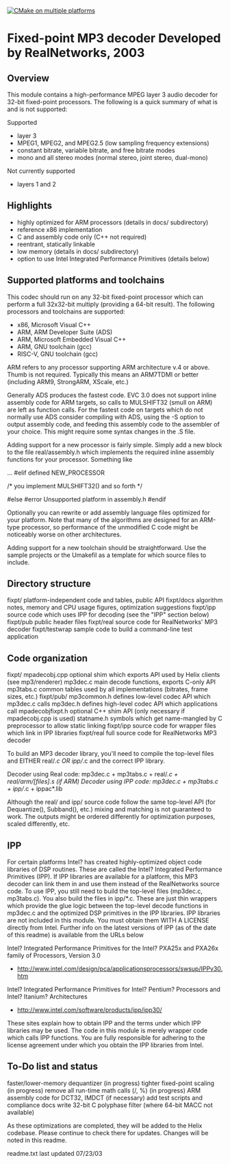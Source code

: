 
[![CMake on multiple platforms](https://github.com/chmorgan/libhelix-mp3/actions/workflows/cmake-multi-platform.yml/badge.svg)](https://github.com/chmorgan/libhelix-mp3/actions/workflows/cmake-multi-platform.yml)

Fixed-point MP3 decoder
Developed by RealNetworks, 2003
===============================

Overview
--------
This module contains a high-performance MPEG layer 3 audio decoder for 32-bit fixed-point 
processors. The following is a quick summary of what is and is not supported:

Supported
 - layer 3
 - MPEG1, MPEG2, and MPEG2.5 (low sampling frequency extensions)
 - constant bitrate, variable bitrate, and free bitrate modes
 - mono and all stereo modes (normal stereo, joint stereo, dual-mono)

Not currently supported
 - layers 1 and 2

Highlights
----------
 - highly optimized for ARM processors (details in docs/ subdirectory)
 - reference x86 implementation
 - C and assembly code only (C++ not required)
 - reentrant, statically linkable
 - low memory (details in docs/ subdirectory)
 - option to use Intel Integrated Performance Primitives (details below)

Supported platforms and toolchains
----------------------------------
This codec should run on any 32-bit fixed-point processor which can perform a full 32x32-bit 
multiply (providing a 64-bit result). The following processors and toolchains are supported:
 - x86, Microsoft Visual C++
 - ARM, ARM Developer Suite (ADS)
 - ARM, Microsoft Embedded Visual C++
 - ARM, GNU toolchain (gcc)
 - RISC-V, GNU toolchain (gcc)

ARM refers to any processor supporting ARM architecture v.4 or above. Thumb is not required.
Typically this means an ARM7TDMI or better (including ARM9, StrongARM, XScale, etc.)

Generally ADS produces the fastest code. EVC 3.0 does not support inline assembly code for
ARM targets, so calls to MULSHIFT32 (smull on ARM) are left as function calls. For the
fastest code on targets which do not normally use ADS consider compiling with ADS, 
using the -S option to output assembly code, and feeding this assembly code to the assembler 
of your choice. This might require some syntax changes in the .S file.

Adding support for a new processor is fairly simple. Simply add a new block to the file 
real/assembly.h which implements the required inline assembly functions for your processor. 
Something like

...
#elif defined NEW_PROCESSOR

/* you implement MULSHIFT32() and so forth */

#else
#error Unsupported platform in assembly.h
#endif

Optionally you can rewrite or add assembly language files optimized for your platform. Note 
that many of the algorithms are designed for an ARM-type processor, so performance of the
unmodified C code might be noticeably worse on other architectures. 

Adding support for a new toolchain should be straightforward. Use the sample projects or the
Umakefil as a template for which source files to include.

Directory structure
-------------------
fixpt/           platform-independent code and tables, public API
fixpt/docs       algorithm notes, memory and CPU usage figures, optimization suggestions
fixpt/ipp        source code which uses IPP for decoding (see the "IPP" section below)
fixpt/pub        public header files
fixpt/real       source code for RealNetworks' MP3 decoder
fixpt/testwrap   sample code to build a command-line test application

Code organization
-----------------
fixpt/
  mpadecobj.cpp     optional shim which exports API used by Helix clients (see mp3/renderer)
  mp3dec.c          main decode functions, exports C-only API
  mp3tabs.c         common tables used by all implementations (bitrates, frame sizes, etc.)
fixpt/pub/
  mp3common.h       defines low-level codec API which mp3dec.c calls
  mp3dec.h          defines high-level codec API which applications call
  mpadecobjfixpt.h  optional C++ shim API (only necessary if mpadecobj.cpp is used)
  statname.h        symbols which get name-mangled by C preprocessor to allow static linking
fixpt/ipp           source code for wrapper files which link in IPP libraries
fixpt/real          full source code for RealNetworks MP3 decoder

To build an MP3 decoder library, you'll need to compile the top-level files and EITHER 
real/*.c OR ipp/*.c and the correct IPP library. 

Decoder using Real code: mp3dec.c + mp3tabs.c + real/*.c + real/arm/[files].s (if ARM)
Decoder using IPP code:  mp3dec.c + mp3tabs.c + ipp/*.c + ippac*.lib

Although the real/ and ipp/ source code follow the same top-level API (for Dequantize(),
Subband(), etc.) mixing and matching is not guaranteed to work. The outputs might 
be ordered differently for optimization purposes, scaled differently, etc. 

IPP 
--- 
For certain platforms Intel? has created highly-optimized object code libraries of DSP 
routines. These are called the Intel? Integrated Performance Primitives (IPP). If IPP 
libraries are available for a platform, this MP3 decoder can link them in and use them 
instead of the RealNetworks source code. To use IPP, you still need to build the top-level 
files (mp3dec.c, mp3tabs.c). You also build the files in ipp/*.c. These are just thin 
wrappers which provide the glue logic between the top-level decode functions in 
mp3dec.c and the optimized DSP primitives in the IPP libraries. IPP libraries are not 
included in this module. You must obtain them WITH A LICENSE directly from Intel. 
Further info on the latest versions of IPP (as of the date of this readme) is available 
from the URLs below

Intel? Integrated Performance Primitives for the 
Intel? PXA25x and PXA26x family of Processors, Version 3.0 
* http://www.intel.com/design/pca/applicationsprocessors/swsup/IPPv30.htm

Intel? Integrated Performance Primitives for 
Intel? Pentium? Processors and Intel? Itanium? Architectures 
* http://www.intel.com/software/products/ipp/ipp30/

These sites explain how to obtain IPP and the terms under which IPP libraries may be used.
The code in this module is merely wrapper code which calls IPP functions. You are fully 
responsible for adhering to the license agreement under which you obtain the IPP 
libraries from Intel.

To-Do list and status
---------------------
faster/lower-memory dequantizer        (in progress)
tighter fixed-point scaling            (in progress)
remove all run-time math calls (/, %)  (in progress)
ARM assembly code for DCT32, IMDCT     (if necessary)
add test scripts and compliance docs
write 32-bit C polyphase filter
  (where 64-bit MACC not available)

As these optimizations are completed, they will be added to the Helix codebase. Please 
continue to check there for updates. Changes will be noted in this readme. 

readme.txt last updated 07/23/03



